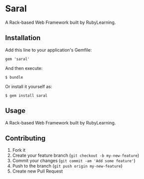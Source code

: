 # Saral

A Rack-based Web Framework built by RubyLearning.

## Installation

Add this line to your application's Gemfile:

    gem 'saral'

And then execute:

    $ bundle

Or install it yourself as:

    $ gem install saral

## Usage

A Rack-based Web Framework built by RubyLearning.

## Contributing

1. Fork it
2. Create your feature branch (`git checkout -b my-new-feature`)
3. Commit your changes (`git commit -am 'Add some feature'`)
4. Push to the branch (`git push origin my-new-feature`)
5. Create new Pull Request

